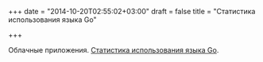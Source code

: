 +++
date = "2014-10-20T02:55:02+03:00"
draft = false
title = "Статистика использования языка Go"

+++

<p>Облачные приложения. <a href="http://www.verifyrecruitment.com/blog/index.php/google-go-programming-language/">Статистика использования языка Go</a>.</p>


